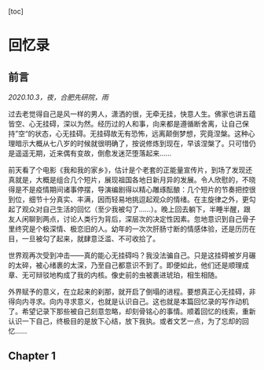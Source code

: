 [toc]

# 回忆录

## 前言

*2020.10.3，夜，合肥先研院，雨*

过去老觉得自己是风一样的男人，潇洒的很，无牵无挂，快意人生。佛家也讲五蕴皆空、心无挂碍，深以为然。经历过的人和事，向来都是遵循断舍离，让自己保持”空“的状态，心无挂碍。无挂碍故无有恐怖，远离颠倒梦想，究竟涅槃。这种心理暗示大概从七八岁的时候就很明确了，按说修炼到现在，早该涅槃了。只可惜仍是遥遥无期，近来偶有变故，倒愈发迷茫堕落起来……

前天看了个电影《我和我的家乡》，估计是个老套的正能量宣传片，到场了发现还真就是，大概是组合几个短片，展现祖国各地日新月异的发展。令人欣慰的，不晓得是不是疫情期间诸事停摆，导演编剧得以精心雕琢酝酿：几个短片的节奏把控很到位，细节十分真实、丰满，因而轻易地挑逗起观众的情绪。在主旋律之外，更勾起了观众对自己生活的回忆（至少我被勾了……）。晚上回去躺下，半睡半醒，跟友人闲聊到两点，讨论人类行为背后，深层次的决定性因素。忽地意识到自己骨子里终究是个极深情、极恋旧的人。幼年的一次次肝肠寸断的情感体验，还是历历在目，一旦被勾了起来，就肆意泛滥、不可收拾了。

世界观再次受到冲击——真的能心无挂碍吗？我没法骗自己。只是这挂碍被岁月碾的太碎，被心绪裹的太深，乃至自己都意识不到了。即便如此，他们还是顺理成章、无可辩驳地构成了我的内核。像史前的虫被裹进琥珀，相生相随。

外界赋予的意义，在立起来的刹那，就开启了倒塌的进程。要想真正心无挂碍，非得向内寻求。向内寻求意义，也就是认识自己。这也就是本篇回忆录的写作动机了。希望记录下那些被自己刻意忽略，却刻骨铭心的事情。顺着回忆的线索，重新认识一下自己，终极目的是放下心结，放下我执。或者文艺一点，为了忘却的回忆……

## Chapter 1



